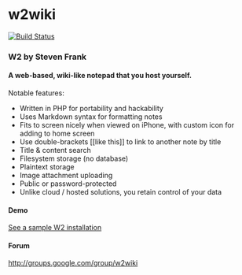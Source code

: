 w2wiki
======

[![Build Status](https://travis-ci.com/nickodell/w2wiki.svg?branch=master)](https://travis-ci.com/nickodell/w2wiki)

### W2 by Steven Frank

#### A web-based, wiki-like notepad that you host yourself.

Notable features:

- Written in PHP for portability and hackability
- Uses Markdown syntax for formatting notes
- Fits to screen nicely when viewed on iPhone, with custom icon for adding to home screen
- Use double-brackets [[like this]] to link to another note by title
- Title & content search
- Filesystem storage (no database)
- Plaintext storage
- Image attachment uploading
- Public or password-protected
- Unlike cloud / hosted solutions, you retain control of your data

#### Demo

[See a sample W2 installation](http://stevenf.com/w2demo/)

#### Forum

http://groups.google.com/group/w2wiki

